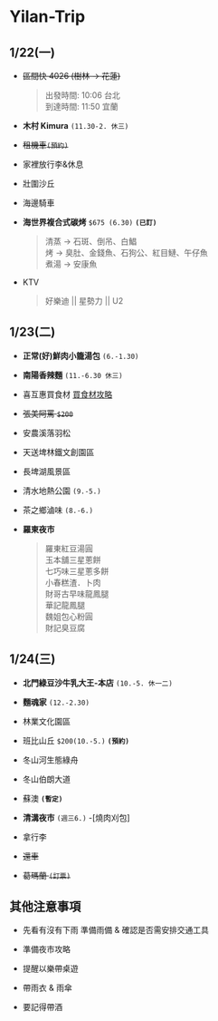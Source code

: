 # Yilan-Trip

## 1/22(一)
- ~~區間快 4026 (樹林 → 花蓮)~~ 
  > 出發時間: 10:06 台北  
  > 到達時間: 11:50 宜蘭

- **木村 Kimura** `(11.30-2. 休三)`

- ~~租機車`(預約)`~~

- 家裡放行李&休息

- 壯圍沙丘

- 海邊騎車

- **海世界複合式碳烤** `$675 (6.30)` **`(已訂)`**
  >清蒸 -> 石斑、倒吊、白鯧  
  >烤 -> 臭肚、金錢魚、石狗公、紅目鰱、午仔魚  
  >煮湯 -> 安康魚  

- KTV 
  > 好樂迪 || 星勢力 || U2  

## 1/23(二)
- **正常(好)鮮肉小籠湯包** `(6.-1.30)`

- **南陽香辣麵** `(11.-6.30 休三)`

- 喜互惠買食材 [買食材攻略](https://kafkalin.com/cingshuei-geothermal/)

- ~~張美阿罵 `$200`~~

- 安農溪落羽松

- 天送埤林鐵文創園區

- 長埤湖風景區

- 清水地熱公園 `(9.-5.)`

- 茶之鄉滷味 `(8.-6.)`

- **羅東夜市**
  >羅東紅豆湯圓  
  >玉本舖三星蔥餅  
  >七巧味三星蔥多餅  
  >小春糕渣．卜肉  
  >財哥古早味龍鳳腿  
  >華記龍鳳腿  
  >魏姐包心粉圓  
  >財記臭豆腐
  
## 1/24(三)
- **北門綠豆沙牛乳大王-本店** `(10.-5. 休一二)`

- **麵魂家** `(12.-2.30)`

- 林業文化園區

- 班比山丘 `$200(10.-5.)` **`(預約)`**

- 冬山河生態綠舟

- 冬山伯朗大道

- 蘇澳 **`(暫定)`**

- **清溝夜市** `(週三6.)`
 -[燒肉刈包]

- 拿行李

- ~~還車~~

- ~~葛瑪蘭 `(訂票)`~~

## 其他注意事項
- 先看有沒有下雨 準備雨備 & 確認是否需安排交通工具

- 準備夜市攻略

- 提醒以樂帶桌遊

- 帶雨衣 & 雨傘

- 要記得帶酒

